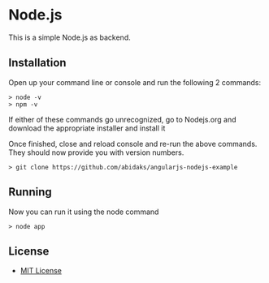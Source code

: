 # Node.js

This is a simple Node.js as backend.

## Installation

Open up your command line or console and run the following 2 commands:
```
> node -v
> npm -v
```
If either of these commands go unrecognized, go to Nodejs.org and download the appropriate installer and install it

Once finished, close and reload console and re-run the above commands. They should now provide you with version numbers.

```
> git clone https://github.com/abidaks/angularjs-nodejs-example
```

## Running
Now you can run it using the node command

```
> node app
```
## License

* [MIT License](https://opensource.org/licenses/MIT)
